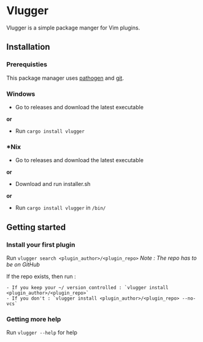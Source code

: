 # Vlugger

Vlugger is a simple package manger for Vim plugins.

## Installation

### Prerequisties

This package manager uses [pathogen](https://github.com/tpope/vim-pathogen) and [git](https://git-scm.com).

### Windows

- Go to releases and download the latest executable

**or**

- Run `cargo install vlugger`

### \*Nix

- Go to releases and download the latest executable

**or**

- Download and run installer.sh

**or**

- Run `cargo install vlugger` in `/bin/`

## Getting started

### Install your first plugin

Run `vlugger search <plugin_author>/<plugin_repo>` *Note : The repo has to be on GitHub*

If the repo exists, then run : 

	- If you keep your ~/ version controlled : `vlugger install <plugin_author>/<plugin_repo>`
	- If you don't : `vlugger install <plugin_author>/<plugin_repo> --no-vcs`

### Getting more help

Run `vlugger --help` for help


